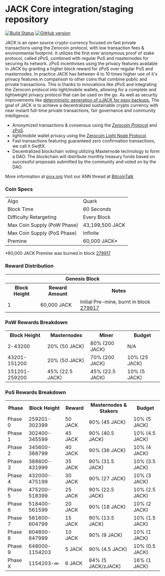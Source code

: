 JACK Core integration/staging repository
=====================================

[![Build Status](https://travis-ci.org/JACK-Project/JACK.svg?branch=master)](https://travis-ci.org/JACK-Project/JACK) [![GitHub version](https://badge.fury.io/gh/JACK-Project%2FJACK.svg)](https://badge.fury.io/gh/JACK-Project%2FJACK)

JACK is an open source crypto-currency focused on fast private transactions using the Zerocoin protocol, with low transaction fees & environmental footprint.  It utilizes the first ever anonymous proof of stake protocol, called zPoS, combined with regular PoS and masternodes for securing its network. zPoS incentivises using the privacy features available in JACK by granting a higher block reward for zPoS over regular PoS and masternodes. In practice JACK has between 4 to 10 times higher use of it's privacy features in comparison to other coins that combine public and private transactions. This is thanks to innovations like zPoS and integrating the Zerocoin protocol into light/mobile wallets, allowing for a complete and lightweight privacy protocol that can be used on the go. As well as security improvements like [deterministic generation of zJACK for easy backups.](https://www.reddit.com/r/pivx/comments/8gbjf7/how_to_use_deterministic_zerocoin_generation/)
The goal of JACK is to achieve a decentralized sustainable crypto currency with near instant full-time private transactions, fair governance and community intelligence.
- Anonymized transactions & consensus using the [_Zerocoin Protocol_](http://www.pivx.org/zpiv) and [zPoS](https://pivx.org/zpos/).
- light/mobile wallet privacy using the [Zerocoin Light Node Protocol](https://pivx.org/wp-content/uploads/2018/11/Zerocoin_Light_Node_Protocol.pdf)
- Fast transactions featuring guaranteed zero confirmation transactions, we call it _SwiftX_.
- Decentralized blockchain voting utilizing Masternode technology to form a DAO. The blockchain will distribute monthly treasury funds based on successful proposals submitted by the community and voted on by the DAO.

More information at [pivx.org](http://www.pivx.org) Visit our ANN thread at [BitcoinTalk](http://www.bitcointalk.org/index.php?topic=1262920)

### Coin Specs
<table>
<tr><td>Algo</td><td>Quark</td></tr>
<tr><td>Block Time</td><td>60 Seconds</td></tr>
<tr><td>Difficulty Retargeting</td><td>Every Block</td></tr>
<tr><td>Max Coin Supply (PoW Phase)</td><td>43,199,500 JACK</td></tr>
<tr><td>Max Coin Supply (PoS Phase)</td><td>Infinite</td></tr>
<tr><td>Premine</td><td>60,000 JACK*</td></tr>
</table>

*60,000 JACK Premine was burned in block [279917](http://www.presstab.pw/phpexplorer/JACK/block.php?blockhash=206d9cfe859798a0b0898ab00d7300be94de0f5469bb446cecb41c3e173a57e0)

### Reward Distribution

<table>
<th colspan=4>Genesis Block</th>
<tr><th>Block Height</th><th>Reward Amount</th><th>Notes</th></tr>
<tr><td>1</td><td>60,000 JACK</td><td>Initial Pre-mine, burnt in block <a href="http://www.presstab.pw/phpexplorer/JACK/block.php?blockhash=206d9cfe859798a0b0898ab00d7300be94de0f5469bb446cecb41c3e173a57e0">279917</a></td></tr>
</table>

### PoW Rewards Breakdown

<table>
<th>Block Height</th><th>Masternodes</th><th>Miner</th><th>Budget</th>
<tr><td>2-43200</td><td>20% (50 JACK)</td><td>80% (200 JACK)</td><td>N/A</td></tr>
<tr><td>43201-151200</td><td>20% (50 JACK)</td><td>70% (200 JACK)</td><td>10% (25 JACK)</td></tr>
<tr><td>151201-259200</td><td>45% (22.5 JACK)</td><td>45% (22.5 JACK)</td><td>10% (5 JACK)</td></tr>
</table>

### PoS Rewards Breakdown

<table>
<th>Phase</th><th>Block Height</th><th>Reward</th><th>Masternodes & Stakers</th><th>Budget</th>
<tr><td>Phase 0</td><td>259201-302399</td><td>50 JACK</td><td>90% (45 JACK)</td><td>10% (5 JACK)</td></tr>
<tr><td>Phase 1</td><td>302400-345599</td><td>45 JACK</td><td>90% (40.5 JACK)</td><td>10% (4.5 JACK)</td></tr>
<tr><td>Phase 2</td><td>345600-388799</td><td>40 JACK</td><td>90% (36 JACK)</td><td>10% (4 JACK)</td></tr>
<tr><td>Phase 3</td><td>388800-431999</td><td>35 JACK</td><td>90% (31.5 JACK)</td><td>10% (3.5 JACK)</td></tr>
<tr><td>Phase 4</td><td>432000-475199</td><td>30 JACK</td><td>90% (27 JACK)</td><td>10% (3 JACK)</td></tr>
<tr><td>Phase 5</td><td>475200-518399</td><td>25 JACK</td><td>90% (22.5 JACK)</td><td>10% (2.5 JACK)</td></tr>
<tr><td>Phase 6</td><td>518400-561599</td><td>20 JACK</td><td>90% (18 JACK)</td><td>10% (2 JACK)</td></tr>
<tr><td>Phase 7</td><td>561600-604799</td><td>15 JACK</td><td>90% (13.5 JACK)</td><td>10% (1.5 JACK)</td></tr>
<tr><td>Phase 8</td><td>604800-647999</td><td>10 JACK</td><td>90% (9 JACK)</td><td>10% (1 JACK)</td></tr>
<tr><td>Phase 9</td><td>648000-1154203</td><td>5 JACK</td><td>90% (4.5 JACK)</td><td>10% (0.5 JACK)</td></tr>
<tr><td>Phase X</td><td>1154203-∞</td><td>6 JACK</td><td>84% (5 JACK/zJACK)</td><td>16% (1 JACK)</td></tr>
</table>
